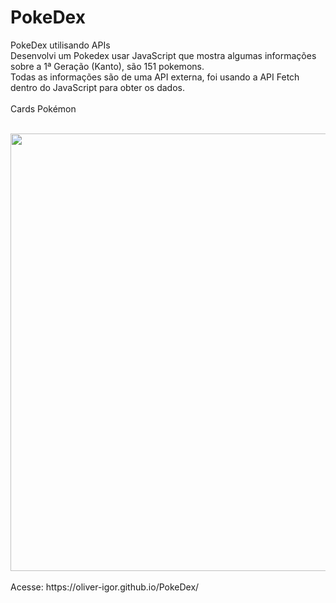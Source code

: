 # PokeDex
PokeDex utilisando APIs</br>
Desenvolvi um Pokedex usar JavaScript que mostra algumas informações sobre a 1ª Geração (Kanto), são 151 pokemons.</br>
Todas as informações são de uma API externa, foi usando a API Fetch dentro do JavaScript para obter os dados.</br>
<br>
Cards Pokémon<br/>
<br>
<div><img src="https://user-images.githubusercontent.com/80131918/157349357-54ce93fb-be2d-4a9c-9c5c-33f1d4be5f8f.png" width="700px"></div>
<br>
Acesse:
https://oliver-igor.github.io/PokeDex/
